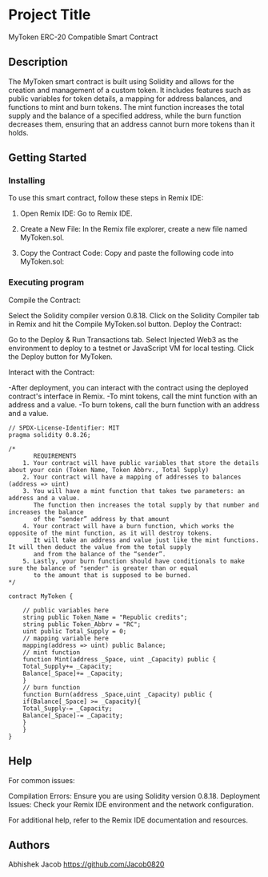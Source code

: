 
# Project Title

MyToken ERC-20 Compatible Smart Contract

## Description

The MyToken smart contract is built using Solidity and allows for the creation and management of a custom token. It includes features such as public variables for token details, a mapping for address balances, and functions to mint and burn tokens. The mint function increases the total supply and the balance of a specified address, while the burn function decreases them, ensuring that an address cannot burn more tokens than it holds.

## Getting Started

### Installing

To use this smart contract, follow these steps in Remix IDE:

1. Open Remix IDE: Go to Remix IDE.

2. Create a New File: In the Remix file explorer, create a new file named MyToken.sol.

3. Copy the Contract Code: Copy and paste the following code into MyToken.sol:

### Executing program

Compile the Contract:

Select the Solidity compiler version 0.8.18.
Click on the Solidity Compiler tab in Remix and hit the Compile MyToken.sol button.
Deploy the Contract:

Go to the Deploy & Run Transactions tab.
Select Injected Web3 as the environment to deploy to a testnet or JavaScript VM for local testing.
Click the Deploy button for MyToken.

Interact with the Contract:

-After deployment, you can interact with the contract using the deployed contract's interface in Remix.
-To mint tokens, call the mint function with an address and a value.
-To burn tokens, call the burn function with an address and a value.
```
// SPDX-License-Identifier: MIT
pragma solidity 0.8.26;

/*
       REQUIREMENTS
    1. Your contract will have public variables that store the details about your coin (Token Name, Token Abbrv., Total Supply)
    2. Your contract will have a mapping of addresses to balances (address => uint)
    3. You will have a mint function that takes two parameters: an address and a value. 
       The function then increases the total supply by that number and increases the balance 
       of the “sender” address by that amount
    4. Your contract will have a burn function, which works the opposite of the mint function, as it will destroy tokens. 
       It will take an address and value just like the mint functions. It will then deduct the value from the total supply 
       and from the balance of the “sender”.
    5. Lastly, your burn function should have conditionals to make sure the balance of "sender" is greater than or equal 
       to the amount that is supposed to be burned.
*/

contract MyToken {

    // public variables here
    string public Token_Name = "Republic credits";
    string public Token_Abbrv = "RC";
    uint public Total_Supply = 0;
    // mapping variable here
    mapping(address => uint) public Balance;
    // mint function
    function Mint(address _Space, uint _Capacity) public {
    Total_Supply+= _Capacity;
    Balance[_Space]+= _Capacity;
    }
    // burn function
    function Burn(address _Space,uint _Capacity) public {
    if(Balance[_Space] >= _Capacity){
    Total_Supply-= _Capacity;
    Balance[_Space]-= _Capacity;
    }
    }
} 

```

## Help

For common issues:

Compilation Errors: Ensure you are using Solidity version 0.8.18.
Deployment Issues: Check your Remix IDE environment and the network configuration.

For additional help, refer to the Remix IDE documentation and resources.

## Authors

Abhishek Jacob
https://github.com/Jacob0820
